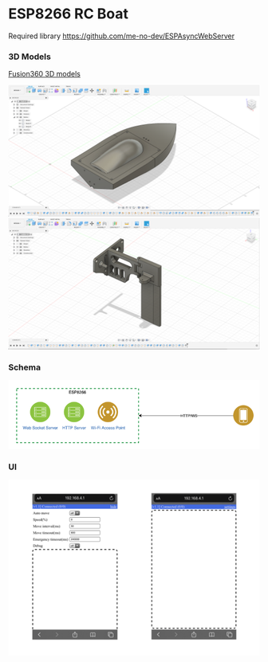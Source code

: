 # ESP8266 RC Boat

Required library https://github.com/me-no-dev/ESPAsyncWebServer

### 3D Models
[Fusion360 3D models](./models)

![](./boat.png)
![](./rudder.png)

### Schema
![](./schema.png)

### UI
![](./ui.png)